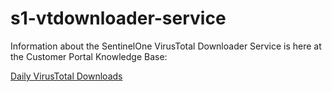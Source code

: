 # s1-vtdownloader-service

Information about the SentinelOne VirusTotal Downloader Service is here at the Customer Portal Knowledge Base:

[Daily VirusTotal Downloads](https://support.sentinelone.com/hc/en-us/articles/115005861089-Daily-VirusTotal-Downloads)

